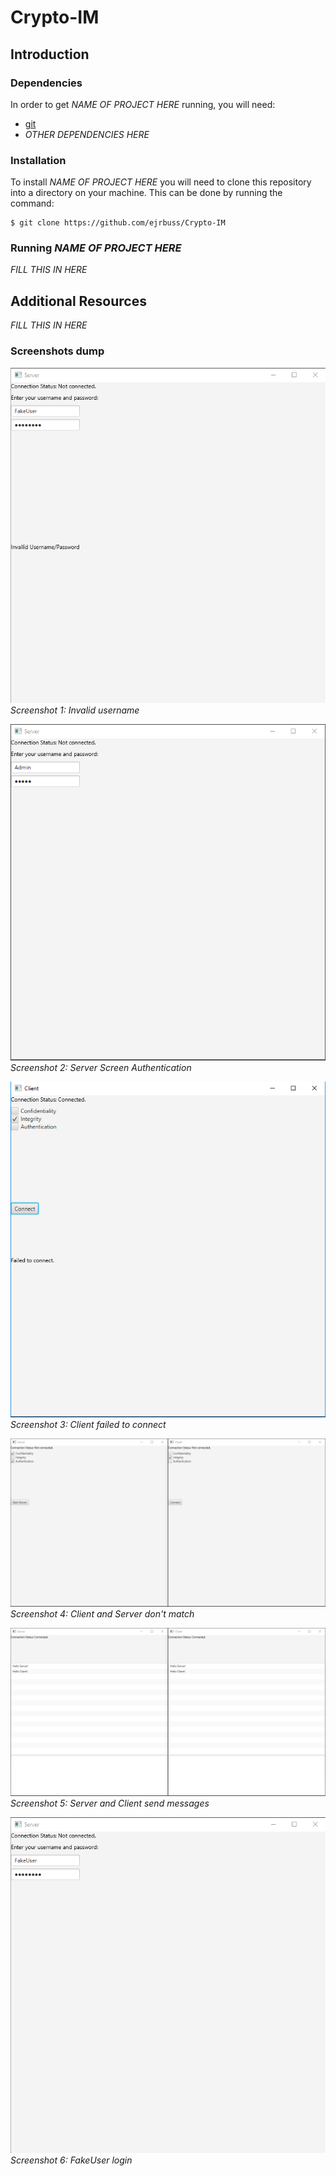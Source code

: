 # Crypto-IM

## Introduction

### Dependencies

In order to get *NAME OF PROJECT HERE* running, you will need:

- [git](https://git-scm.com/)
- *OTHER DEPENDENCIES HERE*

### Installation

To install *NAME OF PROJECT HERE* you will need to clone this repository into a directory on your machine. This can be done by running the command:

```
$ git clone https://github.com/ejrbuss/Crypto-IM
```

### Running *NAME OF PROJECT HERE*

*FILL THIS IN HERE*

## Additional Resources

*FILL THIS IN  HERE*

### Screenshots dump

![invalid username](img/invalid-pass.png)
*Screenshot 1: Invalid username*

![server screen authentication](img/authentication.png)
*Screenshot 2: Server Screen Authentication*

![client failed](img/client-failed.png)
*Screenshot 3: Client failed to connect*

![server and client don't match](img/server&client-no-match.png)
*Screenshot 4: Client and Server don't match*

![client screen](img/server&client.png)
*Screenshot 5: Server and Client send messages*

![fake user](img/fake-user.png)
*Screenshot 6: FakeUser login*